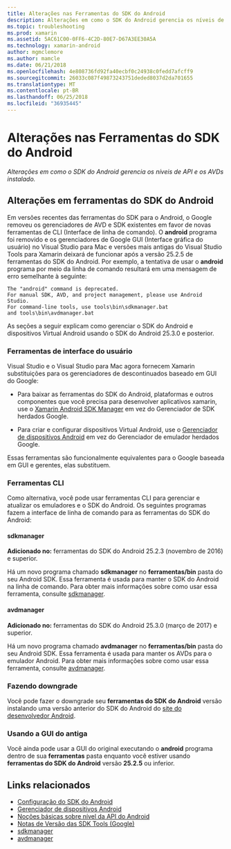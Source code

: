 ```yaml
---
title: Alterações nas Ferramentas do SDK do Android
description: Alterações em como o SDK do Android gerencia os níveis de API e os AVDs instalado.
ms.topic: troubleshooting
ms.prod: xamarin
ms.assetid: 5AC61C00-0FF6-4C2D-80E7-D67A3EE30A5A
ms.technology: xamarin-android
author: mgmclemore
ms.author: mamcle
ms.date: 06/21/2018
ms.openlocfilehash: 4e808736fd92fa40ecbf0c24938c0fedd7afcff9
ms.sourcegitcommit: 26033c087f49873243751deded8037d2da701655
ms.translationtype: MT
ms.contentlocale: pt-BR
ms.lasthandoff: 06/25/2018
ms.locfileid: "36935445"
---
```

# <a name="changes-to-the-android-sdk-tooling"></a>Alterações nas Ferramentas do SDK do Android

_Alterações em como o SDK do Android gerencia os níveis de API e os AVDs instalado._

## <a name="changes-to-android-sdk-tooling"></a>Alterações em ferramentas do SDK do Android

Em versões recentes das ferramentas do SDK para o Android, o Google removeu os gerenciadores de AVD e SDK existentes em favor de novas ferramentas de CLI (Interface de linha de comando). O **android** programa foi removido e os gerenciadores de Google GUI (Interface gráfica do usuário) no Visual Studio para Mac e versões mais antigas do Visual Studio Tools para Xamarin deixará de funcionar após a versão 25.2.5 de ferramentas do SDK do Android. Por exemplo, a tentativa de usar o **android** programa por meio da linha de comando resultará em uma mensagem de erro semelhante à seguinte:

```shell
The "android" command is deprecated.
For manual SDK, AVD, and project management, please use Android Studio.
For command-line tools, use tools\bin\sdkmanager.bat
and tools\bin\avdmanager.bat
```

As seções a seguir explicam como gerenciar o SDK do Android e dispositivos Virtual Android usando o SDK do Android 25.3.0 e posterior.

### <a name="ui-tools"></a>Ferramentas de interface do usuário

Visual Studio e o Visual Studio para Mac agora fornecem Xamarin substituições para os gerenciadores de descontinuados baseado em GUI do Google:

-   Para baixar as ferramentas do SDK do Android, plataformas e outros componentes que você precisa para desenvolver aplicativos xamarin, use o [Xamarin Android SDK Manager](~/android/get-started/installation/android-sdk.md) em vez do Gerenciador de SDK herdados Google.

-   Para criar e configurar dispositivos Virtual Android, use o [Gerenciador de dispositivos Android](~/android/get-started/installation/android-emulator/device-manager.md) em vez do Gerenciador de emulador herdados Google.

Essas ferramentas são funcionalmente equivalentes para o Google baseada em GUI e gerentes, elas substituem.

### <a name="cli-tools"></a>Ferramentas CLI

Como alternativa, você pode usar ferramentas CLI para gerenciar e atualizar os emuladores e o SDK do Android. Os seguintes programas fazem a interface de linha de comando para as ferramentas do SDK do Android:

#### <a name="sdkmanager"></a>sdkmanager

**Adicionado no:** ferramentas do SDK do Android 25.2.3 (novembro de 2016) e superior.

Há um novo programa chamado **sdkmanager** no **ferramentas/bin** pasta do seu Android SDK. Essa ferramenta é usada para manter o SDK do Android na linha de comando. Para obter mais informações sobre como usar essa ferramenta, consulte [sdkmanager](https://developer.android.com/studio/command-line/sdkmanager.html).

#### <a name="avdmanager"></a>avdmanager

**Adicionado no:** ferramentas do SDK do Android 25.3.0 (março de 2017) e superior.

Há um novo programa chamado **avdmanager** no **ferramentas/bin** pasta do seu Android SDK. Essa ferramenta é usada para manter os AVDs para o emulador Android. Para obter mais informações sobre como usar essa ferramenta, consulte [avdmanager](https://developer.android.com/studio/command-line/avdmanager.html).

### <a name="downgrading"></a>Fazendo downgrade

Você pode fazer o downgrade seu **ferramentas do SDK do Android** versão instalando uma versão anterior do SDK do Android do [site do desenvolvedor Android](https://developer.android.com/studio/index.html).

### <a name="using-the-old-gui"></a>Usando a GUI do antiga

Você ainda pode usar a GUI do original executando o **android** programa dentro de sua **ferramentas** pasta enquanto você estiver usando **ferramentas do SDK do Android** versão **25.2.5**  ou inferior.


## <a name="related-links"></a>Links relacionados

- [Configuração do SDK do Android](~/android/get-started/installation/android-sdk.md)
- [Gerenciador de dispositivos Android](~/android/get-started/installation/android-emulator/device-manager.md)
- [Noções básicas sobre nível da API do Android](~/android/app-fundamentals/android-api-levels.md)
- [Notas de Versão das SDK Tools (Google)](https://developer.android.com/studio/releases/sdk-tools.html)
- [sdkmanager](https://developer.android.com/studio/command-line/sdkmanager.html)
- [avdmanager](https://developer.android.com/studio/command-line/avdmanager.html)
